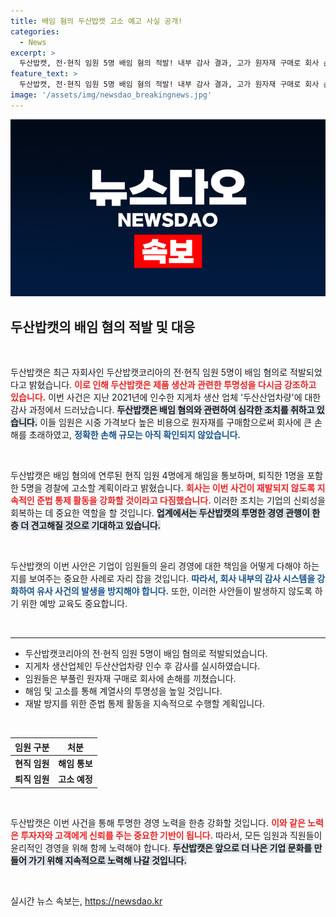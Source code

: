 ```yaml
---
title: 배임 혐의 두산밥캣 고소 예고 사실 공개!
categories:
  - News
excerpt: >
  두산밥캣, 전·현직 임원 5명 배임 혐의 적발! 내부 감사 결과, 고가 원자재 구매로 회사 손실 초래. 해임 통보 및 경찰 고소 예고, 재발 방지 의지 다져. 클릭해 더 알아보세요!
feature_text: >
  두산밥캣, 전·현직 임원 5명 배임 혐의 적발! 내부 감사 결과, 고가 원자재 구매로 회사 손실 초래. 해임 통보 및 경찰 고소 예고, 재발 방지 의지 다져. 클릭해 더 알아보세요!
image: '/assets/img/newsdao_breakingnews.jpg'
---
```


<p><img src="/assets/img/newsdao_breakingnews.jpg" alt="bookingtag 속보" /></p>

<h2 data-ke-size="size26">두산밥캣의 배임 혐의 적발 및 대응</h2>

<p data-ke-size="size16">&nbsp;</p>

<p>두산밥캣은 최근 자회사인 두산밥캣코리아의 전·현직 임원 5명이 배임 혐의로 적발되었다고 밝혔습니다. <b><span style="color: #ee2323;">이로 인해 두산밥캣은 제품 생산과 관련한 투명성을 다시금 강조하고 있습니다.</span></b> 이번 사건은 지난 2021년에 인수한 지게차 생산 업체 '두산산업차량'에 대한 감사 과정에서 드러났습니다. <b><span style="background-color: #21538527;">두산밥캣은 배임 혐의와 관련하여 심각한 조치를 취하고 있습니다.</span></b> 이들 임원은 시중 가격보다 높은 비용으로 원자재를 구매함으로써 회사에 큰 손해를 초래하였고, <b><span style="color: #1a5490;">정확한 손해 규모는 아직 확인되지 않았습니다.</span></b></p>

<p data-ke-size="size16">&nbsp;</p>

<p>두산밥캣은 배임 혐의에 연루된 현직 임원 4명에게 해임을 통보하며, 퇴직한 1명을 포함한 5명을 경찰에 고소할 계획이라고 밝혔습니다. <b><span style="color: #ee2323;">회사는 이번 사건이 재발되지 않도록 지속적인 준법 통제 활동을 강화할 것이라고 다짐했습니다.</span></b> 이러한 조치는 기업의 신뢰성을 회복하는 데 중요한 역할을 할 것입니다. <b><span style="background-color: #21538527;">업계에서는 두산밥캣의 투명한 경영 관행이 한층 더 견고해질 것으로 기대하고 있습니다.</span></b> </p>

<p data-ke-size="size16">&nbsp;</p>

<p>두산밥캣의 이번 사안은 기업이 임원들의 윤리 경영에 대한 책임을 어떻게 다해야 하는지를 보여주는 중요한 사례로 자리 잡을 것입니다. <b><span style="color: #1a5490;">따라서, 회사 내부의 감사 시스템을 강화하여 유사 사건의 발생을 방지해야 합니다.</span></b> 또한, 이러한 사안들이 발생하지 않도록 하기 위한 예방 교육도 중요합니다.</p>

<p data-ke-size="size16">&nbsp;</p>

<hr>

<ul>
    <li>두산밥캣코리아의 전·현직 임원 5명이 배임 혐의로 적발되었습니다.</li>
    <li>지게차 생산업체인 두산산업차량 인수 후 감사를 실시하였습니다.</li>
    <li>임원들은 부풀린 원자재 구매로 회사에 손해를 끼쳤습니다.</li>
    <li>해임 및 고소를 통해 계열사의 투명성을 높일 것입니다.</li>
    <li>재발 방지를 위한 준법 통제 활동을 지속적으로 수행할 계획입니다.</li>
</ul>

<p data-ke-size="size16">&nbsp;</p>

<table style="width: 100%; border-collapse: collapse;">
    <thead>
        <tr>
            <th style="text-align: center;"><b>임원 구분</b></th>
            <th style="text-align: center;"><b>처분</b></th>
        </tr>
    </thead>
    <tbody>
        <tr>
            <td style="text-align: center; height: 17px;"><b>현직 임원</b></td>
            <td style="text-align: center; height: 17px;"><b>해임 통보</b></td>
        </tr>
        <tr>
            <td style="text-align: center; height: 17px;"><b>퇴직 임원</b></td>
            <td style="text-align: center; height: 17px;"><b>고소 예정</b></td>
        </tr>
    </tbody>
</table>

<p data-ke-size="size16">&nbsp;</p>

<p>두산밥캣은 이번 사건을 통해 투명한 경영 노력을 한층 강화할 것입니다. <b><span style="color: #ee2323;">이와 같은 노력은 투자자와 고객에게 신뢰를 주는 중요한 기반이 됩니다.</span></b> 따라서, 모든 임원과 직원들이 윤리적인 경영을 위해 함께 노력해야 합니다. <b><span style="background-color: #21538527;">두산밥캣은 앞으로 더 나은 기업 문화를 만들어 가기 위해 지속적으로 노력해 나갈 것입니다.</span></b></p>

<p data-ke-size="size16">&nbsp;</p>
실시간 뉴스 속보는, <a href="https://newsdao.kr" rel="dofollow">https://newsdao.kr</a>



